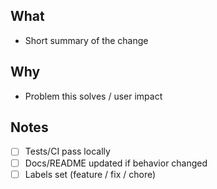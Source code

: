 ## What
- Short summary of the change

## Why
- Problem this solves / user impact

## Notes
- [ ] Tests/CI pass locally
- [ ] Docs/README updated if behavior changed
- [ ] Labels set (feature / fix / chore)
